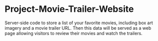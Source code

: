 # Project-Movie-Trailer-Website
Server-side code to store a list of your favorite movies, including box art imagery and a movie trailer URL. Then this data will be served as a web page allowing visitors to review their movies and watch the trailers.

